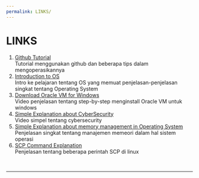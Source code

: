 ```yaml
---
permalink: LINKS/
---
```


# LINKS
1. [Github Tutorial](https://hanifrifky.github.io/os232/)<br>
   Tutorial menggunakan github dan beberapa tips dalam mengoperasikannya
2. [Introduction to OS](https://youtu.be/vBURTt97EkA?si=4ok7od0AlrqUOq02)<br>
   Intro ke pelajaran tentang OS yang memuat penjelasan-penjelasan singkat tentang Operating System
3. [Download Oracle VM for Windows](https://youtu.be/nvdnQX9UkMY?si=9oH07sRNLGdy1J3)<br>
   Video penjelasan tentang step-by-step menginstall Oracle VM untuk windows
4. [Simple Explanation about CyberSecurity](https://youtu.be/inWWhr5tnEA?si=Jx6xLDRsVi_-y8ez)<br>
   Video simpel tentang cybersecurity
5. [Simple Explanation about memory management in Operating System](https://www.geeksforgeeks.org/memory-management-in-operating-system/)<br>
   Penjelasan singkat tentang manajemen memeori dalam hal sistem operasi
6. [SCP Command Explanation](https://www.geeksforgeeks.org/scp-command-in-linux-with-examples/)<br>
   Penjelasan tentang beberapa perintah SCP di linux
<br>
<hr>
